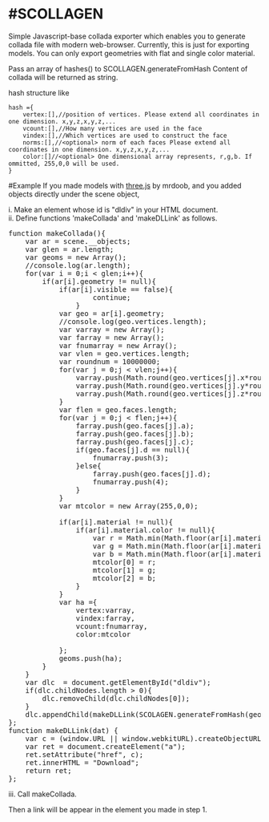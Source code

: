 #SCOLLAGEN
=========

Simple Javascript-base collada exporter
which enables you to generate collada file with modern web-browser.
Currently, this is just for exporting models. 
You can only export geometries with flat and single color material. 

Pass an array of hashes() to SCOLLAGEN.generateFromHash
Content of collada will be returned as string.

hash structure like

    hash ={
        vertex:[],//position of vertices. Please extend all coordinates in one dimension. x,y,z,x,y,z,...
        vcount:[],//How many vertices are used in the face
        vindex:[],//Which vertices are used to construct the face
        norms:[],//<optional> norm of each faces Please extend all coordinates in one dimension. x,y,z,x,y,z,...
        color:[]//<optional> One dimensional array represents, r,g,b. If ommitted, 255,0,0 will be used.
    }


#Example
If you made models with [three.js](https://github.com/mrdoob/three.js) by mrdoob,
and you added objects directly under the scene object,

i. Make an element whose id is "dldiv" in your HTML document.  
ii. Define functions 'makeCollada' and 'makeDLLink' as follows.  

<pre>
function makeCollada(){
	var ar = scene.__objects;
	var glen = ar.length;
	var geoms = new Array();
	//console.log(ar.length);
	for(var i = 0;i &lt; glen;i++){
		if(ar[i].geometry != null){
			if(ar[i].visible == false){
					continue;
				}
			var geo = ar[i].geometry;
			//console.log(geo.vertices.length);
			var varray = new Array();
			var farray = new Array();
			var fnumarray = new Array();
			var vlen = geo.vertices.length;
			var roundnum = 10000000;
			for(var j = 0;j &lt; vlen;j++){
				varray.push(Math.round(geo.vertices[j].x*roundnum)/roundnum);
				varray.push(Math.round(geo.vertices[j].y*roundnum)/roundnum);
				varray.push(Math.round(geo.vertices[j].z*roundnum)/roundnum);
			}
			var flen = geo.faces.length;
			for(var j = 0;j &lt; flen;j++){
				farray.push(geo.faces[j].a);
				farray.push(geo.faces[j].b);
				farray.push(geo.faces[j].c);
				if(geo.faces[j].d == null){
					fnumarray.push(3);
				}else{
					farray.push(geo.faces[j].d);
					fnumarray.push(4);
				}
			}
			var mtcolor = new Array(255,0,0);
		
			if(ar[i].material != null){
				if(ar[i].material.color != null){
					var r = Math.min(Math.floor(ar[i].material.color.r*256),255);
					var g = Math.min(Math.floor(ar[i].material.color.g*256),255);
					var b = Math.min(Math.floor(ar[i].material.color.b*256),255);
					mtcolor[0] = r;
					mtcolor[1] = g;
					mtcolor[2] = b;
				}
			}
			var ha ={
				vertex:varray,
				vindex:farray,
				vcount:fnumarray,
				color:mtcolor
			
			};
			geoms.push(ha);
		}
	}
	var dlc  = document.getElementById("dldiv");
	if(dlc.childNodes.length &gt; 0){
		dlc.removeChild(dlc.childNodes[0]);
	}
	dlc.appendChild(makeDLLink(SCOLAGEN.generateFromHash(geoms)));
};
function makeDLLink(dat) {
	var c = (window.URL || window.webkitURL).createObjectURL(new Blob([dat]))
	var ret = document.createElement("a");
	ret.setAttribute("href", c);
	ret.innerHTML = "Download";
	return ret;
};
</pre>

iii. Call makeCollada.

Then a link will be appear in the element you made in step 1.
